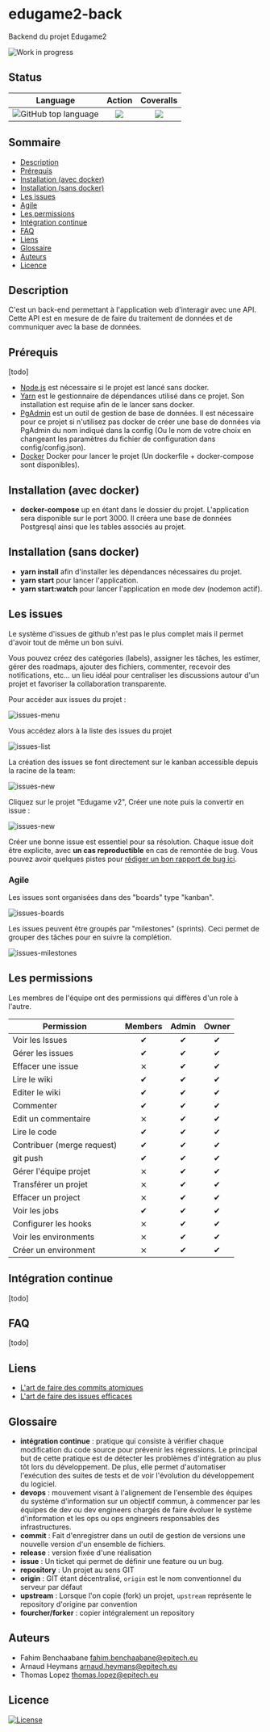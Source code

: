 # edugame2-back
Backend du projet Edugame2

![Work in progress](http://www.repostatus.org/badges/latest/wip.svg)

## Status

| Language | Action | Coveralls |
|:--------:|:------:|:---------:|
| ![GitHub top language](https://img.shields.io/github/languages/top/Edugame-Team/edugame2-back) | ![](https://img.shields.io/github/workflow/status/Edugame-Team/edugame2-back/CICD-prod/master) | ![](https://img.shields.io/github/workflow/status/Edugame-Team/edugame2-back/CICD-prod/blabla) |

## Sommaire

- [Description](#description)
- [Prérequis](#prérequis)
- [Installation (avec docker)](#installation-avec-docker)
- [Installation (sans docker)](#installation-sans-docker)
- [Les issues](#les-issues)
- [Agile](#agile)
- [Les permissions](#les-permissions)
- [Intégration continue](#intégration-continue)
- [FAQ](#FAQ)
- [Liens](#liens)
- [Glossaire](#glossaire)
- [Auteurs](#auteurs)
- [Licence](#licence)

## Description

C'est un back-end permettant à l'application web d'interagir avec une API. Cette API est en mesure de de faire du traitement de données et de communiquer avec la base de données.

## Prérequis

[todo]
 - [Node.js](https://nodejs.org/en/) est nécessaire si le projet est lancé sans docker.
 - [Yarn](https://classic.yarnpkg.com/fr/docs/install/#windows-stable) est le gestionnaire de dépendances utilisé dans ce projet. Son installation est requise afin de le lancer sans docker.
 - [PgAdmin](https://www.pgadmin.org/download/) est un outil de gestion de base de données. Il est nécessaire pour ce projet si n'utilisez pas docker de créer une base de données via PgAdmin du nom indiqué dans la config (Ou le nom de votre choix en changeant les paramètres du fichier de configuration dans config/config.json).
 - [Docker](https://docs.docker.com/get-docker/) Docker pour lancer le projet (Un dockerfile + docker-compose sont disponibles).

## Installation (avec docker)

 - **docker-compose** up en étant dans le dossier du projet. L'application sera disponible sur le port 3000. Il créera une base de données Postgresql ainsi que les tables associés au projet.

## Installation (sans docker)

 - **yarn install** afin d'installer les dépendances nécessaires du projet.
 - **yarn start** pour lancer l'application.
 - **yarn start:watch** pour lancer l'application en mode dev (nodemon actif).

## Les issues

Le système d'issues de github n'est pas le plus complet mais il permet d'avoir tout de même un bon suivi.

Vous pouvez créez des catégories (labels), assigner les tâches, les estimer, gérer des roadmaps, ajouter des fichiers, commenter, recevoir des notifications, etc... un lieu idéal pour centraliser les discussions autour d'un projet et favoriser la collaboration transparente.

Pour accéder aux issues du projet :

![issues-menu](./.github/img/project-issues.png)

Vous accédez alors à la liste des issues du projet

![issues-list](./.github/img/issues-list.png)

La création des issues se font directement sur le kanban accessible depuis la racine de la team:

![issues-new](./.github/img/project-kanban.png)

Cliquez sur le projet "Edugame v2", Créer une note puis la convertir en issue :

![issues-new](./.github/img/issues-create.png)

Créer une bonne issue est essentiel pour sa résolution. Chaque issue doit être explicite, avec **un cas reproductible** en cas de remontée de bug. Vous pouvez avoir quelques pistes pour [rédiger un bon rapport de bug ici](http://blogtorop.fr/comment-faire-un-bon-rapport-de-bug/).

### Agile

Les issues sont organisées dans des "boards" type "kanban".

![issues-boards](./.github/img/issues-kanban.png)

Les issues peuvent être groupés par "milestones" (sprints). Ceci permet de grouper des tâches pour en suivre la complétion.

![issues-milestones](./.github/img/issues-milestone.png)

## Les permissions

Les membres de l'équipe ont des permissions qui diffères d'un role à l'autre.


Permission                  | Members | Admin  | Owner
----------------------------|:-------:|:------:|:------:
Voir les Issues             |    ✔    |   ✔    |   ✔   |
Gérer les issues            |    ✔    |   ✔    |   ✔   |
Effacer une issue           |    ⨯    |   ✔    |   ✔   |
Lire le wiki                |    ✔    |   ✔    |   ✔   |
Editer le wiki              |    ✔    |   ✔    |   ✔   |
Commenter                   |    ✔    |   ✔    |   ✔   |
Edit un commentaire         |    ⨯    |   ✔    |   ✔   |
Lire le code                |    ✔    |   ✔    |   ✔   |
Contribuer (merge request)  |    ✔    |   ✔    |   ✔   |
git push                    |    ✔    |   ✔    |   ✔   |
Gérer l'équipe projet       |    ⨯    |   ✔    |   ✔   |
Transférer un projet        |    ⨯    |   ✔    |   ✔   |
Effacer un project          |    ⨯    |   ✔    |   ✔   |
Voir les jobs               |    ✔    |   ✔    |   ✔   |
Configurer les hooks        |    ⨯    |   ✔    |   ✔   |
Voir les environments       |    ⨯    |   ✔    |   ✔   |
Créer un environment        |    ⨯    |   ✔    |   ✔   |

## Intégration continue

[todo]

## FAQ

[todo]

## Liens

 - [L'art de faire des commits atomiques](http://adopteungit.fr/methodologie/2017/04/26/commits-atomiques-la-bonne-approche.html)
 - [L'art de faire des issues efficaces](https://www.lesintegristes.net/2011/10/19/rediger-un-rapport-de-bugs-ca-na-pas-lair-pas-mais-cest-du-boulot/)

## Glossaire
 - **intégration continue** : pratique qui consiste à vérifier chaque modification du code source pour prévenir les régressions.  Le principal but de cette pratique est de détecter les problèmes d'intégration au plus tôt lors du développement. De plus, elle permet d'automatiser l'exécution des suites de tests et de voir l'évolution du développement du logiciel.
 - **devops** : mouvement visant à l'alignement de l'ensemble des équipes du système d'information sur un objectif commun, à commencer par les équipes de dev ou dev engineers chargés de faire évoluer le système d'information et les ops ou ops engineers responsables des infrastructures.
 - **commit** :  Fait d'enregistrer dans un outil de gestion de versions une nouvelle version d'un ensemble de fichiers.
 - **release** : version fixée d'une réalisation
 - **issue** : Un ticket qui permet de définir une feature ou un bug.
 - **repository** : Un projet au sens GIT
 - **origin** : GIT étant décentralisé, `origin` est le nom conventionnel du serveur par défaut
 - **upstream** : Lorsque l'on copie (fork) un projet, `upstream` représente le repository d'origine par convention
 - **fourcher/forker** : copier intégralement un repository

## Auteurs

- Fahim Benchaabane <fahim.benchaabane@epitech.eu>
- Arnaud Heymans <arnaud.heymans@epitech.eu>
- Thomas Lopez <thomas.lopez@epitech.eu>

## Licence
[![License](https://img.shields.io/badge/License-Apache%202.0-green.svg)](https://opensource.org/licenses/Apache-2.0)

